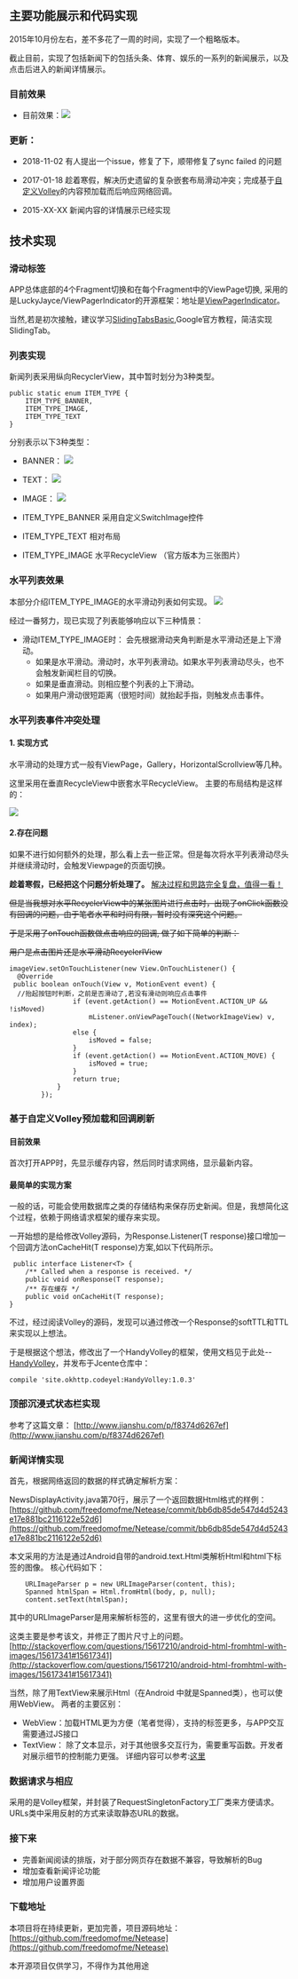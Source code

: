 
## 主要功能展示和代码实现

2015年10月份左右，差不多花了一周的时间，实现了一个粗略版本。

截止目前，实现了包括新闻下的包括头条、体育、娱乐的一系列的新闻展示，以及点击后进入的新闻详情展示。

<!--more-->

### 目前效果

* 目前效果：![](./Screenshot/home.jpeg)

### 更新：

* 2018-11-02 有人提出一个issue，修复了下，顺带修复了sync failed 的问题
* 2017-01-18 趁着寒假，解决历史遗留的复杂嵌套布局滑动冲突；完成基于[自定义Volley](https://github.com/freedomofme/HandyVolley)的内容预加载而后响应网络回调。

* 2015-XX-XX 新闻内容的详情展示已经实现 


## 技术实现
### 滑动标签 
APP总体底部的4个Fragment切换和在每个Fragment中的ViewPage切换, 采用的是LuckyJayce/ViewPagerIndicator的开源框架：地址是[ViewPagerIndicator](https://github.com/LuckyJayce/ViewPagerIndicator)。

当然,若是初次接触，建议学习[SlidingTabsBasic](https://developer.android.com/samples/SlidingTabsBasic/index.html),Google官方教程，简洁实现SlidingTab。

### 列表实现
新闻列表采用纵向RecyclerView，其中暂时划分为3种类型。

	public static enum ITEM_TYPE {
        ITEM_TYPE_BANNER,
        ITEM_TYPE_IMAGE,
        ITEM_TYPE_TEXT
    }
分别表示以下3种类型：

- BANNER：
![](http://images2015.cnblogs.com/blog/739642/201509/739642-20150914143937664-372953191.png)
- TEXT：
![](http://images2015.cnblogs.com/blog/739642/201509/739642-20150914143948320-1282950477.png)
- IMAGE：
![](http://images2015.cnblogs.com/blog/739642/201509/739642-20150914143954336-1896838803.png)
 
- ITEM_TYPE_BANNER 采用自定义SwitchImage控件
- ITEM_TYPE_TEXT 相对布局
- ITEM_TYPE_IMAGE 水平RecycleView （官方版本为三张图片）

### 水平列表效果

本部分介绍ITEM_TYPE_IMAGE的水平滑动列表如何实现。
![](http://images2015.cnblogs.com/blog/739642/201509/739642-20150914144420304-1934370299.png)

经过一番努力，现已实现了列表能够响应以下三种情景：


- 滑动ITEM_TYPE_IMAGE时：
	会先根据滑动夹角判断是水平滑动还是上下滑动。
 	- 如果是水平滑动。滑动时，水平列表滑动。如果水平列表滑动尽头，也不会触发新闻栏目的切换。
	- 如果是垂直滑动。则相应整个列表的上下滑动。
	- 如果用户滑动很短距离（很短时间）就抬起手指，则触发点击事件。


### 水平列表事件冲突处理

#### 1. 实现方式
水平滑动的处理方式一般有ViewPage，Gallery，HorizontalScrollview等几种。

这里采用在垂直RecycleView中嵌套水平RecycleView。
主要的布局结构是这样的：

![](./Screenshot/layout.png)

#### 2.存在问题
如果不进行如何额外的处理，那么看上去一些正常。但是每次将水平列表滑动尽头并继续滑动时，会触发Viewpage的页面切换。

**趁着寒假，已经把这个问题分析处理了。**
[解决过程和思路完全复盘，值得一看！](http://freedomofme.github.io/开发/多重嵌套布局下滑动冲突解决方案和思路)

<del>  但是当我想对水平RecyclerView中的某张图片进行点击时，出现了onClick函数没有回调的问题，由于笔者水平和时间有限，暂时没有深究这个问题。</del>

<del>于是采用了onTouch函数做点击响应的回调, 做了如下简单的判断：</del>

<del> 用户是点击图片还是水平滑动RecyclerIView </del>
<del>

    imageView.setOnTouchListener(new View.OnTouchListener() {
      @Override
     public boolean onTouch(View v, MotionEvent event) {
      //抬起按钮时判断，之前是否滑动了,若没有滑动则响应点击事件
                    if (event.getAction() == MotionEvent.ACTION_UP && !isMoved)
                        mListener.onViewPageTouch((NetworkImageView) v, index);
                    else {
                        isMoved = false;
                    }
                    if (event.getAction() == MotionEvent.ACTION_MOVE) {
                        isMoved = true;
                    }
                    return true;
                }
            });
            
</del>

### 基于自定义Volley预加载和回调刷新

#### 目前效果
首次打开APP时，先显示缓存内容，然后同时请求网络，显示最新内容。

#### 最简单的实现方案
一般的话，可能会使用数据库之类的存储结构来保存历史新闻。但是，我想简化这个过程，依赖于网络请求框架的缓存来实现。

一开始想的是给修改Volley源码，为Response.Listener(T response)接口增加一个回调方法onCacheHit(T response)方案,如以下代码所示。

	 public interface Listener<T> {
        /** Called when a response is received. */
        public void onResponse(T response);
        /** 存在缓存 */
        public void onCacheHit(T response);
    }


不过，经过阅读Volley的源码，发现可以通过修改一个Response的softTTL和TTL来实现以上想法。

于是根据这个想法，修改出了一个HandyVolley的框架，使用文档见于此处--[HandyVolley](https://github.com/freedomofme/HandyVolley)，并发布于Jcente仓库中：

	compile 'site.okhttp.codeyel:HandyVolley:1.0.3'
	

### 顶部沉浸式状态栏实现

参考了这篇文章：
[http://www.jianshu.com/p/f8374d6267ef](http://www.jianshu.com/p/f8374d6267ef)

### 新闻详情实现

首先，根据网络返回的数据的样式确定解析方案：

NewsDisplayActivity.java第70行，展示了一个返回数据Html格式的样例：[https://github.com/freedomofme/Netease/commit/bb6db85de547d4d5243e17e881bc2116122e52d6](https://github.com/freedomofme/Netease/commit/bb6db85de547d4d5243e17e881bc2116122e52d6)

本文采用的方法是通过Android自带的android.text.Html类解析Html和html下<img>标签的图像。
核心代码如下：

		URLImageParser p = new URLImageParser(content, this);
        Spanned htmlSpan = Html.fromHtml(body, p, null);
        content.setText(htmlSpan);

其中的URLImageParser是用来解析<img>标签的，这里有很大的进一步优化的空间。

这类主要是参考该文，并修正了图片尺寸上的问题。[http://stackoverflow.com/questions/15617210/android-html-fromhtml-with-images/15617341#15617341](http://stackoverflow.com/questions/15617210/android-html-fromhtml-with-images/15617341#15617341)

当然，除了用TextView来展示Html（在Android
中就是Spanned类），也可以使用WebView。
两者的主要区别：
* WebView：加载HTML更为方便（笔者觉得），支持的标签更多，与APP交互需要通过JS接口
* TextView： 除了文本显示，对于其他很多交互行为，需要重写函数。开发者对展示细节的控制能力更强。
详细内容可以参考:[这里](https://www.ibm.com/developerworks/cn/web/1407_zhangqian_androidhtml/)

### 数据请求与相应

采用的是Volley框架，并封装了RequestSingletonFactory工厂类来方便请求。
URLs类中采用反射的方式来读取静态URL的数据。


### 接下来

- 完善新闻阅读的排版，对于部分网页存在数据不兼容，导致解析的Bug
- 增加查看新闻评论功能
- 增加用户设置界面

### 下载地址

本项目将在持续更新，更加完善，项目源码地址：
[https://github.com/freedomofme/Netease](https://github.com/freedomofme/Netease)



本开源项目仅供学习，不得作为其他用途
